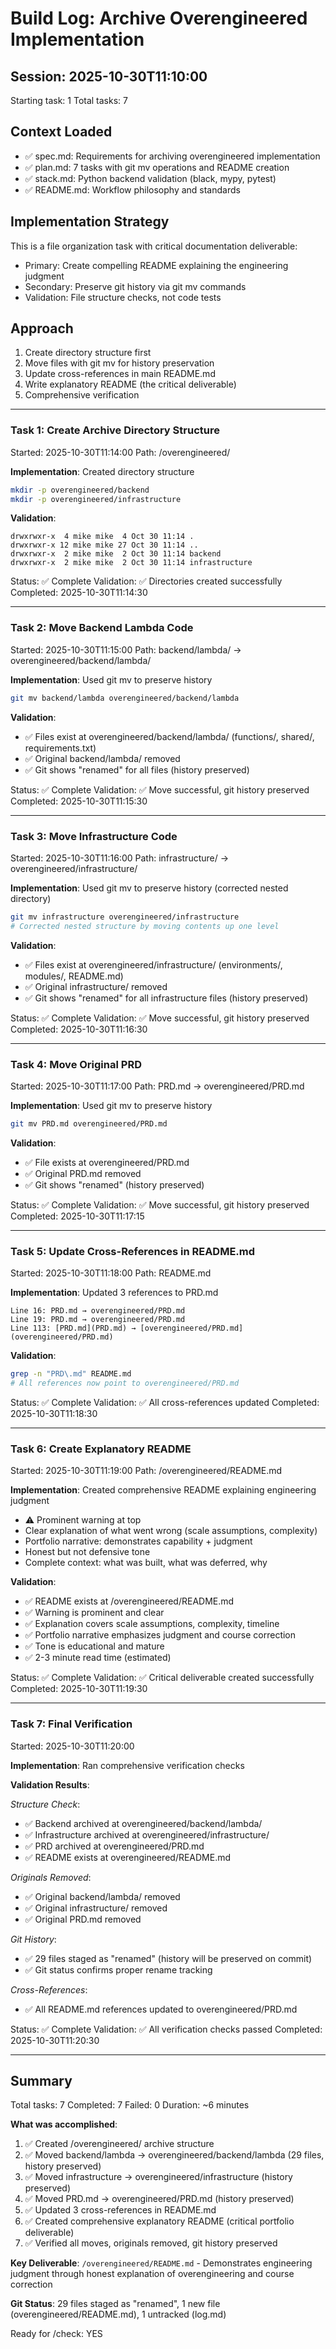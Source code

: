 # Build Log: Archive Overengineered Implementation

## Session: 2025-10-30T11:10:00
Starting task: 1
Total tasks: 7

## Context Loaded
- ✅ spec.md: Requirements for archiving overengineered implementation
- ✅ plan.md: 7 tasks with git mv operations and README creation
- ✅ stack.md: Python backend validation (black, mypy, pytest)
- ✅ README.md: Workflow philosophy and standards

## Implementation Strategy
This is a file organization task with critical documentation deliverable:
- Primary: Create compelling README explaining the engineering judgment
- Secondary: Preserve git history via git mv commands
- Validation: File structure checks, not code tests

## Approach
1. Create directory structure first
2. Move files with git mv for history preservation
3. Update cross-references in main README.md
4. Write explanatory README (the critical deliverable)
5. Comprehensive verification

---

### Task 1: Create Archive Directory Structure
Started: 2025-10-30T11:14:00
Path: /overengineered/

**Implementation**: Created directory structure
```bash
mkdir -p overengineered/backend
mkdir -p overengineered/infrastructure
```

**Validation**:
```
drwxrwxr-x  4 mike mike  4 Oct 30 11:14 .
drwxrwxr-x 12 mike mike 27 Oct 30 11:14 ..
drwxrwxr-x  2 mike mike  2 Oct 30 11:14 backend
drwxrwxr-x  2 mike mike  2 Oct 30 11:14 infrastructure
```

Status: ✅ Complete
Validation: ✅ Directories created successfully
Completed: 2025-10-30T11:14:30

---

### Task 2: Move Backend Lambda Code
Started: 2025-10-30T11:15:00
Path: backend/lambda/ → overengineered/backend/lambda/

**Implementation**: Used git mv to preserve history
```bash
git mv backend/lambda overengineered/backend/lambda
```

**Validation**:
- ✅ Files exist at overengineered/backend/lambda/ (functions/, shared/, requirements.txt)
- ✅ Original backend/lambda/ removed
- ✅ Git shows "renamed" for all files (history preserved)

Status: ✅ Complete
Validation: ✅ Move successful, git history preserved
Completed: 2025-10-30T11:15:30

---

### Task 3: Move Infrastructure Code
Started: 2025-10-30T11:16:00
Path: infrastructure/ → overengineered/infrastructure/

**Implementation**: Used git mv to preserve history (corrected nested directory)
```bash
git mv infrastructure overengineered/infrastructure
# Corrected nested structure by moving contents up one level
```

**Validation**:
- ✅ Files exist at overengineered/infrastructure/ (environments/, modules/, README.md)
- ✅ Original infrastructure/ removed
- ✅ Git shows "renamed" for all infrastructure files (history preserved)

Status: ✅ Complete
Validation: ✅ Move successful, git history preserved
Completed: 2025-10-30T11:16:30

---

### Task 4: Move Original PRD
Started: 2025-10-30T11:17:00
Path: PRD.md → overengineered/PRD.md

**Implementation**: Used git mv to preserve history
```bash
git mv PRD.md overengineered/PRD.md
```

**Validation**:
- ✅ File exists at overengineered/PRD.md
- ✅ Original PRD.md removed
- ✅ Git shows "renamed" (history preserved)

Status: ✅ Complete
Validation: ✅ Move successful, git history preserved
Completed: 2025-10-30T11:17:15

---

### Task 5: Update Cross-References in README.md
Started: 2025-10-30T11:18:00
Path: README.md

**Implementation**: Updated 3 references to PRD.md
```
Line 16: PRD.md → overengineered/PRD.md
Line 19: PRD.md → overengineered/PRD.md
Line 113: [PRD.md](PRD.md) → [overengineered/PRD.md](overengineered/PRD.md)
```

**Validation**:
```bash
grep -n "PRD\.md" README.md
# All references now point to overengineered/PRD.md
```

Status: ✅ Complete
Validation: ✅ All cross-references updated
Completed: 2025-10-30T11:18:30

---

### Task 6: Create Explanatory README
Started: 2025-10-30T11:19:00
Path: /overengineered/README.md

**Implementation**: Created comprehensive README explaining engineering judgment
- ⚠️ Prominent warning at top
- Clear explanation of what went wrong (scale assumptions, complexity)
- Portfolio narrative: demonstrates capability + judgment
- Honest but not defensive tone
- Complete context: what was built, what was deferred, why

**Validation**:
- ✅ README exists at /overengineered/README.md
- ✅ Warning is prominent and clear
- ✅ Explanation covers scale assumptions, complexity, timeline
- ✅ Portfolio narrative emphasizes judgment and course correction
- ✅ Tone is educational and mature
- ✅ 2-3 minute read time (estimated)

Status: ✅ Complete
Validation: ✅ Critical deliverable created successfully
Completed: 2025-10-30T11:19:30

---

### Task 7: Final Verification
Started: 2025-10-30T11:20:00

**Implementation**: Ran comprehensive verification checks

**Validation Results**:

*Structure Check*:
- ✅ Backend archived at overengineered/backend/lambda/
- ✅ Infrastructure archived at overengineered/infrastructure/
- ✅ PRD archived at overengineered/PRD.md
- ✅ README exists at overengineered/README.md

*Originals Removed*:
- ✅ Original backend/lambda/ removed
- ✅ Original infrastructure/ removed
- ✅ Original PRD.md removed

*Git History*:
- ✅ 29 files staged as "renamed" (history will be preserved on commit)
- ✅ Git status confirms proper rename tracking

*Cross-References*:
- ✅ All README.md references updated to overengineered/PRD.md

Status: ✅ Complete
Validation: ✅ All verification checks passed
Completed: 2025-10-30T11:20:30

---

## Summary
Total tasks: 7
Completed: 7
Failed: 0
Duration: ~6 minutes

**What was accomplished**:
1. ✅ Created /overengineered/ archive structure
2. ✅ Moved backend/lambda → overengineered/backend/lambda (29 files, history preserved)
3. ✅ Moved infrastructure → overengineered/infrastructure (history preserved)
4. ✅ Moved PRD.md → overengineered/PRD.md (history preserved)
5. ✅ Updated 3 cross-references in README.md
6. ✅ Created comprehensive explanatory README (critical portfolio deliverable)
7. ✅ Verified all moves, originals removed, git history preserved

**Key Deliverable**: `/overengineered/README.md` - Demonstrates engineering judgment through honest explanation of overengineering and course correction

**Git Status**: 29 files staged as "renamed", 1 new file (overengineered/README.md), 1 untracked (log.md)

Ready for /check: YES
